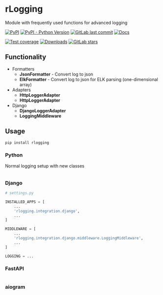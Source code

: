 # rLogging

Module with frequently used functions for advanced logging

[![PyPI](https://img.shields.io/pypi/v/rlogging)](https://pypi.org/project/rlogging/)
[![PyPI - Python Version](https://img.shields.io/pypi/pyversions/rlogging)](https://pypi.org/project/rlogging/)
[![GitLab last commit](https://img.shields.io/gitlab/last-commit/rocshers/python/rlogging)](https://gitlab.com/rocshers/python/rlogging)
[![Docs](https://img.shields.io/badge/docs-exist-blue)](https://rocshers.gitlab.io/python/rlogging/)

[![Test coverage](https://codecov.io/gitlab/rocshers:python/rlogging/graph/badge.svg)](https://codecov.io/gitlab/rocshers:python/rlogging)
[![Downloads](https://static.pepy.tech/badge/rlogging)](https://pepy.tech/project/rlogging)
[![GitLab stars](https://img.shields.io/gitlab/stars/rocshers/python/rlogging)](https://gitlab.com/rocshers/python/rlogging)

## Functionality

- Formatters
  - **JsonFormatter** - Convert log to json
  - **ElkFormatter** - Convert log to json for ELK parsing (one-dimensional array)
- Adapters
  - **HttpLoggerAdapter**
  - **HttpLoggerAdapter**
- Django
  - **DjangoLoggerAdapter**
  - **LoggingMiddleware**

## Usage

```bash
pip install rlogging
```

### Python

Normal logging setup with new classes

```bash

```

### Django

```python
# settings.py

INSTALLED_APPS = [
    ...
    'rlogging.integration.django',
    ...
]

MIDDLEWARE = [
    ...
    'rlogging.integration.django.middleware.LoggingMiddleware',
    ...
]

LOGGING = ...
```

### FastAPI

```bash

```

### aiogram

```bash

```

